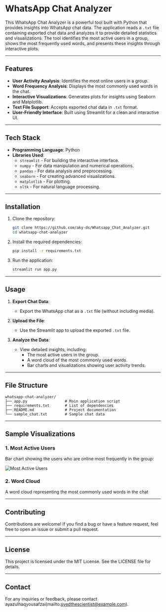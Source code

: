 # WhatsApp Chat Analyzer

This WhatsApp Chat Analyzer is a powerful tool built with Python that provides insights into WhatsApp chat data. The application reads a `.txt` file containing exported chat data and analyzes it to provide detailed statistics and visualizations. The tool identifies the most active users in a group, shows the most frequently used words, and presents these insights through interactive plots.

---

## Features

- **User Activity Analysis**: Identifies the most online users in a group.
- **Word Frequency Analysis**: Displays the most commonly used words in the chat.
- **Interactive Visualizations**: Generates plots for insights using Seaborn and Matplotlib.
- **Text File Support**: Accepts exported chat data in `.txt` format.
- **User-Friendly Interface**: Built using Streamlit for a clean and interactive UI.

---

## Tech Stack

- **Programming Language**: Python
- **Libraries Used**:
  - `streamlit` - For building the interactive interface.
  - `numpy` - For data manipulation and numerical operations.
  - `pandas` - For data analysis and preprocessing.
  - `seaborn` - For creating advanced visualizations.
  - `matplotlib` - For plotting.
  -   `nltk` - For natural language processing.

---

## Installation

1. Clone the repository:
   ```bash
   git clone https://github.com/aky-ds/Whatsapp_Chat_Analyzer.git
   cd whatsapp-chat-analyzer
   ```

2. Install the required dependencies:
   ```bash
   pip install -r requirements.txt
   ```

3. Run the application:
   ```bash
   streamlit run app.py
   ```

---

## Usage

1. **Export Chat Data**:
   - Export the WhatsApp chat as a `.txt` file (without including media).

2. **Upload the File**:
   - Use the Streamlit app to upload the exported `.txt` file.

3. **Analyze the Data**:
   - View detailed insights, including:
     - The most active users in the group.
     - A word cloud of the most commonly used words.
     - Bar charts and visualizations showing user activity trends.

---

## File Structure

```
whatsapp-chat-analyzer/
├── app.py                 # Main application script
├── requirements.txt       # List of dependencies
├── README.md              # Project documentation
└── sample_chat.txt        # Sample chat data
```

---

## Sample Visualizations

### 1. Most Active Users
Bar chart showing the users who are online most frequently in the group:

![Most Active Users](https://via.placeholder.com/600x400)

### 2. Word Cloud
A word cloud representing the most commonly used words in the chat

---

## Contributing

Contributions are welcome! If you find a bug or have a feature request, feel free to open an issue or submit a pull request.

---

## License

This project is licensed under the MIT License. See the LICENSE file for details.

---

## Contact

For any inquiries or feedback, please contact ayazulhaqyousafzai(mailto:syedthescientist@example.com).
